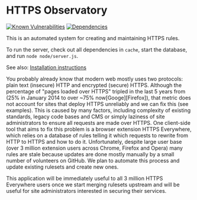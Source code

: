 # HTTPS Observatory

[![Known Vulnerabilities](https://snyk.io/test/github/bershanskiy/https-observatory/badge.svg?targetFile=node%2Fpackage.json)](https://snyk.io/test/github/bershanskiy/https-observatory?targetFile=node%2Fpackage.json)
[![Dependencies](https://david-dm.org/bershanskiy/https-observatory.svg?path=node)](https://david-dm.org/)

This is an automated system for creating and maintaining HTTPS rules.

To run the server, check out all dependencies in `cache`, start the database, and run `node node/server.js`.


See also:
[Installation instructions](./docs/Setup.md)

You probably already know that modern web mostly uses two protocols: plain text (insecure) HTTP and encrypted (secure) HTTPS. Although the percentage of "pages loaded over HTTPS" tripled in the last 5 years from (25% in January 2014 to over ~75% now[Googe][Firefox]), that metric does not account for sites that deploy HTTPS unreliably and we can fix this (see examples). This is caused by many factors, including complexity of existing standards, legacy code bases and CMS or simply laziness of site administrators to ensure all requests are made over HTTPS. One client-side tool that aims to fix this problem is a browser extension HTTPS Everywhere, which relies on a database of rules telling it which requests to rewrite from HTTP to HTTPS and how to do it. Unfortunately, despite large user base (over 3 million extension users across Chrome, Firefox and Opera) many rules are stale because updates are done mostly manually by a small number of volunteers on GitHub. We plan to automate this process and update existing rulesets and create new ones.

This application will be immediately useful to all 3 million HTTPS Everywhere users once we start merging rulesets upstream and will be useful for site administrators interested in securing their services.
